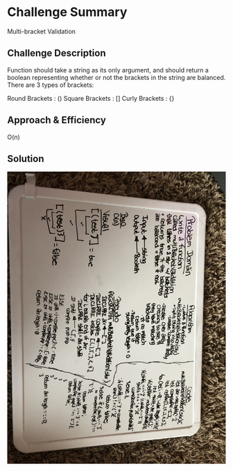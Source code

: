 # Challenge Summary
Multi-bracket Validation

## Challenge Description
Function should take a string as its only argument, and should return a boolean representing whether or not the brackets in the string are balanced. There are 3 types of brackets:

Round Brackets : ()
Square Brackets : []
Curly Brackets : {}

## Approach & Efficiency
O(n)

## Solution
![Whiteboard 13](./assets/CC_13_2.JPG)
